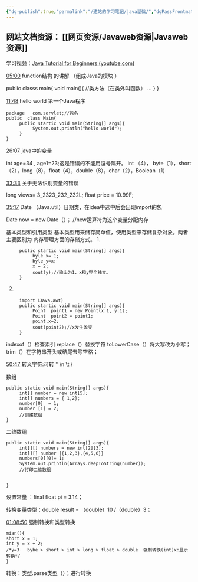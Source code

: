 ```yaml
---
{"dg-publish":true,"permalink":"/建站的学习笔记/java基础/","dgPassFrontmatter":true,"noteIcon":""}
---
```



## 网站文档资源： [[网页资源/Javaweb资源\|Javaweb资源]]


学习视频：[Java Tutorial for Beginners (youtube.com)](https://www.youtube.com/watch?v=eIrMbAQSU34&t=826s)

[05:00](https://www.youtube.com/watch?v=eIrMbAQSU34&t=826s#t=300.741763)
function结构 的讲解 （组成Java的模块 ）

public classs main{
    void main(){   //类方法（在类外叫函数）
    ...
    }
}


[11:48](https://www.youtube.com/watch?v=eIrMbAQSU34&t=826s#t=708.220522)
hello world 第一个Java程序

```
package   com.servlet;//包名
public  class Main{
     public startic void main(String[] args){
          System.out.println("hello world");
     }
}

```


[26:07](https://www.youtube.com/watch?v=eIrMbAQSU34&t=826s#t=1567.500017)
java中的变量

 int age=34 ,  age1=23;这是错误的不能用逗号隔开。
  int （4），  byte（1），short（2），long（8），float（4），double（8），char（2），Boolean（1）

[33:33](https://www.youtube.com/watch?v=eIrMbAQSU34&t=826s#t=2013.458265)
  关于无法识别变量的错误
  
  long views= 3_2323_232_232L;
  float price = 10.99F;

[35:17](https://www.youtube.com/watch?v=eIrMbAQSU34&t=826s#t=2117.036129)
Date  （Java.util）日期类，在idea中选中后会出现import的包

Date now  = new  Date（）； //new运算符为这个变量分配内存 

基本类型和引用类型
基本类型用来储存简单值，使用类型来存储复杂对象。两者主要区别为 内存管理方面的存储方式。
1.
```
     public startic void main(String[] args){
          byle x= 1;
          byle y=x;
          x = 2;
          sout(y);//输出为1，x和y完全独立。
     }
```
2.
```
     import（Java.awt)
     public startic void main(String[] args){
          Point  point1 = new Point(x:1, y:1);
          Point  point2 = point1;
          point.x=2;
          sout(point2);//x发生改变
     }
```

indexof（）检查索引
replace（）替换字符
toLowerCase（）将大写改为小写；
trim（）在字符串开头或结尾去除空格；


[50:47](https://www.youtube.com/watch?v=eIrMbAQSU34&t=826s#t=3047.984947)
转义字符\:可转   \"   \n   \t   \\

数组
```
public static void main(String[] args){
     int[] number = new int[5];
     int[] numbers = { 1,2};
     number[0]  = 1;
     number [1] = 2;
     //创建数组
}

```

二维数组

```
public static void main(String[] args){
     int[][] numbers = new int[2][3];
     int[][] number {{1,2,3},{4,5,6}}
     numbers[0][0]= 1;
     System.out.println(Arrays.deepToString(number));
     //打印二维数组
     

}
```

设置常量  ：final float  pi = 3.14；

转换变量类型：double result = （double）10 /（double）3；



[01:08:50](https://www.youtube.com/watch?v=eIrMbAQSU34&t=826s#t=4130.377939)
强制转换和类型转换


```
mian(){
short x = 1;
int y = x + 2;
/*y=3   bybe > short > int > long > float > double  强制转换(int)x:显示转换*/
}
```

转换：类型.parse类型（）；进行转换

